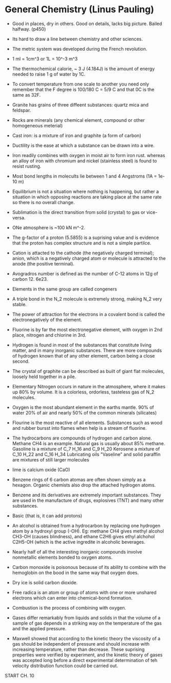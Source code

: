 # General Chemistry (Linus Pauling)

- Good in places, dry in others. Good on details, lacks big picture. Bailed halfway. (p450)

- Its hard to draw a line between chemistry and other sciences.

- The metric system was developed during the French revolution.

- 1 ml = 1cm^3 or 1L = 10^-3 m^3

- The thermochemical calorie, ~ 3 J (4.184J) is the amount of energy needed to raise 1 g of water by 1C.

- To convert temperature from one scale to another you need only remember that the F degree is 100/180 C = 5/9 C and that 0C is the same as 32F.

- Granite has grains of three diffeent substances: quartz mica and feldspar.

- Rocks are minerals (any chemical element, compound or other homogeneous meterial)

- Cast iron: is a mixture of iron and graphite (a form of carbon)

- Ductility is the ease at which a substance can be drawn into a wire.

- Iron readily combines with oxygen in moist air to form iron rust. whereas an alloy of iron with chromium and nickel (stainless steel) is found to resist rusting.

-  Most bond lengths in molecults lie between 1 and 4 Angstroms (1A = 1e-10 m)

- Equilibrium is not a situation where nothing is happening, but rather a situation in which opposing reactions are taking place at the same rate so there is no overall change.

- Sublimation is the direct transition from solid (crystal) to gas or vice-versa.

- ONe atmosphere is ~100 kN m^-2.

- The g-factor of a proton (5.5855) is a suprising value and is evidence that the proton has complex structure and is not a simple partilce.

- Cation is attacted to the cathode (the negatively charged terminal); anion, which is a negatively charged atom or molecule is attracted to the anode (the positive terminal).

- Avogradros number is defined as the number of C-12 atoms in 12g of carbon 12.  6e23.

- Elements in the same group are called congeners

- A triple bond in the N_2 molecule is extremely strong, making N_2 very stable.

- The power of attraction for the electrons in a covalent bond is called the electronegatively of the element.

- Fluorine is by far the most electronegative element, with oxygen in 2nd place, nitrogen and chlorine in 3rd.

- Hydrogen is found in most of the substances that constitute living matter, and in many inorganic substances. There are more compounds of hydrogen known that of any other element, carbon being a close second.

- The crystal of graphite can be described as built of giant flat molecules, loosely held together in a pile.

- Elementary Nitrogen occurs in nature in the atmosphere, where it makes up 80% by volume. It is a colorless, ordorless, tasteless gas of N_2 molecules.

- Oxygen is the most abundant element in the earths mantle. 90% of water 20% of air and nearly 50% of the common minerals (silicates)

- Flourine is the most reactive of all elements. Substances such as wood and rubber bursst into flames when help is a stream of fluorine.

- The hydrocarbons are compounds of hydrogen and carbon alone.
   Methane CH4 is an example. Natural gas is usually about 85% methane.
   Gasoline is a mixture of C_7 H_16 and C_9 H_20
   Kerosene a mixture of C_10 H_22 and C_16 H_34
   Lubricating oils "Vaseline" and solid paraffin are mixtures of still larger molecules

- lime is calcium oxide (CaO)

- Benzene rings of 6 carbon atomas are often shown simply as a hexagon. Organic chemists also drop the attached hydrogen atoms.

- Benzene and its derivatives are extremely important substances. They are used in the manufacture of drugs, explosives (TNT) and many other substances.  

- Basic (that is, it can add protons)

- An alcohol is obtained from a hydrocarbon by replacing one hydrogen atom by a hydroxyl group (-OH). Eg: methane CH4 gives methyl alcohol CH3-OH (causes blindness), and ethane C2H6 gives ethyl alchohol C2H5-OH (which is the active ingredite in alcoholic beverages.

- Nearly half of all the interesting inorganic compounds involve nonmetallic elements bonded to oxygen atoms.

- Carbon monoxide is poisonous because of its ability to combine with the hemoglobin on the bood in the same way that oxygen does.

- Dry ice is solid carbon dioxide.

- Free radica is an atom or group of atoms with one or more unshared electrons which can enter into chemical-bond formation.

- Combustion is the process of combining with oxygen.

- Gases differ remarkably from liquids and solids in that the volume of a sample of gas depends in a striking way on the temperature of the gas and the applied pressure.

- Maxwell showed that according to the kinetic theory the viscosity of a gas should be independent of pressure and should increase with increasing temperature, rather than decrease.
  These suprising preperties were verified by experiment, and the kinetic theory of gases was accepted long before a direct experimental determination of teh velocity distribution function could be carried out.


START CH. 10
